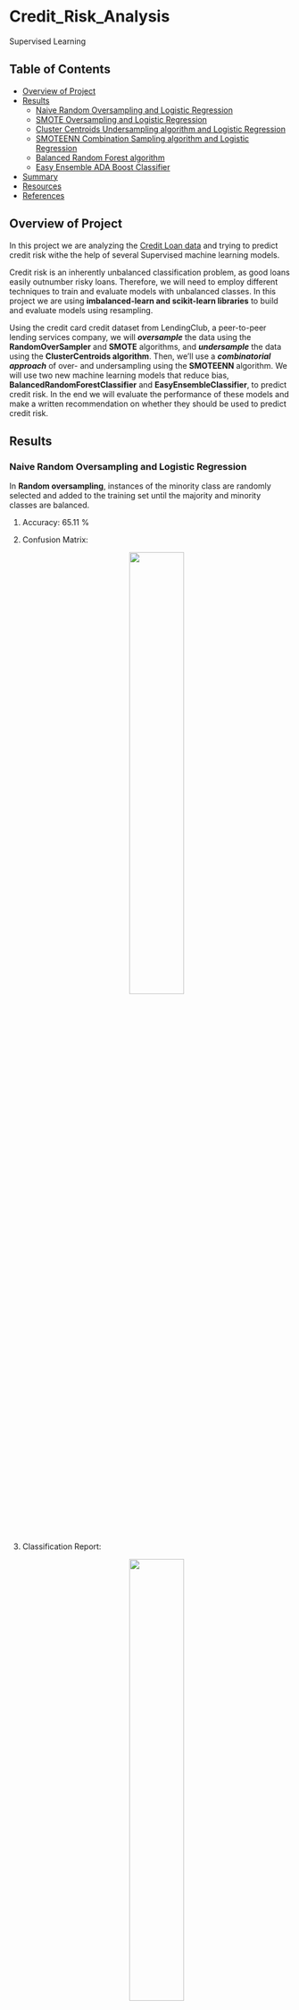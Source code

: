# Credit_Risk_Analysis
Supervised Learning 

## Table of Contents
- [Overview of Project](#OverviewProject)
- [Results](#results)
  * [Naive Random Oversampling and Logistic Regression](#oversampling)
  * [SMOTE Oversampling and Logistic Regression](#smote)
  * [Cluster Centroids Undersampling algorithm and Logistic Regression](#undersampling)
  * [SMOTEENN Combination Sampling algorithm and Logistic Regression](#combination)
  * [Balanced Random Forest algorithm](#r_forest)
  * [Easy Ensemble ADA Boost Classifier](#ADABoost)
- [Summary](#summary)
- [Resources](#resources)
- [References](#references)


## <a name="OverviewProject"></a>Overview of Project

In this project we are analyzing the [Credit Loan data](LoanStats_2019Q1.csv) and trying to predict credit risk withe the help of several Supervised machine learning models.

Credit risk is an inherently unbalanced classification problem, as good loans easily outnumber risky loans. Therefore, we will need to employ different techniques to train and evaluate models with unbalanced classes. In this project we are using **imbalanced-learn and scikit-learn libraries** to build and evaluate models using resampling.

Using the credit card credit dataset from LendingClub, a peer-to-peer lending services company, we will ***oversample*** the data using the **RandomOverSampler** and **SMOTE** algorithms, and ***undersample*** the data using the **ClusterCentroids algorithm**. Then, we’ll use a ***combinatorial approach*** of over- and undersampling using the **SMOTEENN** algorithm. 
We will use two new machine learning models that reduce bias, **BalancedRandomForestClassifier** and **EasyEnsembleClassifier**, to predict credit risk. In the end we will evaluate the performance of these models and make a written recommendation on whether they should be used to predict credit risk.


## <a name="results"></a>Results

### <a name="oversampling"></a> Naive Random Oversampling and Logistic Regression

In **Random oversampling**, instances of the minority class are randomly selected and added to the training set until the majority and minority classes are balanced.

1. Accuracy: 65.11 % 

2. Confusion Matrix:<br>

   <p align="center"> <img src = "Graphics/oversampling_cm.png" width ="45%"> </p> 
    
3. Classification Report: 
   <p align="center"> <img src = "Graphics/oversampling_clr.png" width ="45%"> </p> 

***The accuracy score of 65.11 for this model is low. The F1 score and Precision for high-risk prediction is only .02 and .01 only. The higher the F1 score (close to 1) the better it is. Hence this model is not a very good model for predicting high credit risk.***

### <a name="smote"></a> SMOTE Oversampling and Logistic Regression

The **synthetic minority oversampling technique (SMOTE)** is another oversampling approach to deal with unbalanced datasets. In SMOTE, like random oversampling, the size of the minority is increased. In SMOTE, new instances are interpolated. That is, for an instance from the minority class, a number of its closest neighbors is chosen. Based on the values of these neighbors, new values are created.
Although SMOTE reduces the risk of oversampling, it is vulnerable to outliers. If the neighbors are extreme outliers, the new values will reflect this. 

1. Accuracy: 65.72 % 
    
2. Confusion Matrix:<br>
   <p align="center"> <img src = "Graphics/SMOTE_cm.png" width ="45%"> </p> 
3. Classification Report: 
   <p align="center"> <img src = "Graphics/SMOTE_clr.png" width ="45%"> </p> 

***The accuracy score of 65.72 for this model is low. The F1 score and Precision for high-risk prediction is only .02 and .01 only. The higher the F1 score (close to 1) the better it is. Hence this model is not a very good model for predicting high credit risk.***

### <a name="undersampling"></a> Cluster Centroids Undersampling algorithm and Logistic Regression

Undersampling is another technique to address class imbalance. Undersampling takes the opposite approach of oversampling. Instead of increasing the number of the minority class, the size of the majority class is decreased.

In **Cluster Centroids Undersampling** algorithm identifies clusters of the majority class, then generates synthetic data points, called centroids, that are representative of the clusters. The majority class is then undersampled down to the size of the minority class.

1. Accuracy: 58.21 %
 
2. Confusion Matrix: <br>
   <p align="center"> <img src = "Graphics/undersampling_cm.png" width ="45%"> </p> 
3. Classification Report: 
   <p align="center"> <img src = "Graphics/undersampling_clr.png" width ="45%"> </p> 

***The accuracy score of 58.21 for this model is low. The F1 score and Precision for high-risk prediction is only .02 and .01 only. The higher the F1 score (close to 1) the better it is. Hence this model is not a very good model for predicting high credit risk.***

### <a name="combination"></a> SMOTEENN Combination Sampling algorithm and Logistic Regression

**SMOTEENN** combines the SMOTE and Edited Nearest Neighbors (ENN) algorithms. SMOTEENN is a two-step process:

* Oversample the minority class with SMOTE.
* Clean the resulting data with an undersampling strategy. If the two nearest neighbors of a data point belong to two different classes, that data point is dropped.

1. Accuracy: 67.38 %
2. Confusion Matrix:<br>
   <p align="center"> <img src = "Graphics/smoteen_cm.png" width ="45%"> </p> 
3. Classification Report: 
   <p align="center"> <img src = "Graphics/smoteen_clr.png" width ="45%"> </p> 

***The accuracy score of 67.38 for this model is low. The F1 score and Precision for high-risk prediction is only .02 and .01 only. The higher the F1 score (close to 1) the better it is. Hence this model is not a very good model for predicting high credit risk.***

### <a name="r_forest"></a> Balanced Random Forest algorithm 

A **balanced random forest** randomly under-samples each boostrap sample to balance it.

1. Accuracy: 78.85 %

2. Confusion Matrix:<br>
   <p align="center"> <img src = "Graphics/brf_cm.png" width ="45%"> </p> 
3. Classification Report: 
   <p align="center"> <img src = "Graphics/brf_clr.png" width ="45%"> </p> 

***The accuracy score increases to 78.85 for this model. The F1 score and Precision for high-risk prediction is .06 and .03 respectively. The F1 score for this model is much better as compared to the other 4 models discussed above.Hence this seems to be a better model.***

### <a name="ADABoost"></a> Easy Ensemble ADA Boost Classifier 

An **AdaBoost** classifier is a meta-estimator that begins by fitting a classifier on the original dataset and then fits additional copies of the classifier on the same dataset but where the weights of incorrectly classified instances are adjusted such that subsequent classifiers focus more on difficult cases.

1. Accuracy: 93.16 %

2. Confusion Matrix:<br>
   <p align="center"> <img src = "Graphics/ADA_cm.png" width ="45%"> </p> 
3. Classification Report: 
   <p align="center"> <img src = "Graphics/ADA_clr.png" width ="45%"> </p> 

***This models has a very good accuracy score of 93.16. The F1 score and Precision for high-risk prediction is .16 and .09 respectively. It's F-score for high-risk prediction is still low compared to other models.***

## <a name="summary"></a> Summary

In summary, predicting credit-risk is a highly sensitive and important task and we have to make sure that the model we choose should be able to predict maximum of the high  credit-risks. We have to also make sure that the model should not be overfitting the data. 
Out of the 6 models analyzed above, ADABoost has the highest accuracy score. Even though this model looks much better compared to the other models, we would have to use this model with caution as it might be prone to overfitting. Hence we would have to hypertune and train our models for bigger datasets.

I would further like to train the data with some other models and check their accusracy score to decide on the model for this task.

## <a name="resources"></a> Resources
[1] [Credit Loan data](LoanStats_2019Q1.csv) <br>

[2] Software: 
* Python 3.10.2
* Visual Studio Code 1.64.2
* Jupyter Notebook

[3] Libraries:
* Scikit-learn


## <a name="references"></a> References

https://imbalanced-learn.org/stable/over_sampling.html <br>
https://machinelearningmastery.com/smote-oversampling-for-imbalanced-classification/ <br>
https://imbalanced-learn.org/stable/references/generated/imblearn.under_sampling.ClusterCentroids.html <br>
https://imbalanced-learn.org/stable/references/generated/imblearn.combine.SMOTEENN.html <br>
https://imbalanced-learn.org/stable/references/generated/imblearn.ensemble.BalancedRandomForestClassifier.html <br>
https://imbalanced-learn.org/stable/references/generated/imblearn.ensemble.EasyEnsembleClassifier.html <br>



